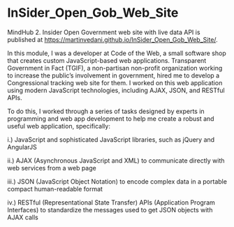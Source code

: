 # InSider_Open_Gob_Web_Site
MindHub 2. Insider Open Government web site with live data API is published at https://martinvedani.github.io/InSider_Open_Gob_Web_Site/.


In this module, I was a developer at Code of the Web, a small software shop that creates custom JavaScript-based web applications. Transparent Government in Fact (TGIF), a non-partisan non-profit organization working to increase the public’s involvement in government, hired me to develop a Congressional tracking web site for them. I worked on this web application using modern JavaScript technologies, including AJAX, JSON, and RESTful APIs.

To do this, I worked through a series of tasks designed by experts in programming and web app development to help me create a robust and useful web application, specifically:

i.) JavaScript and sophisticated JavaScript libraries, such as jQuery and AngularJS

ii.) AJAX (Asynchronous JavaScript and XML) to communicate directly with web services from a web page

iii.) JSON (JavaScript Object Notation) to encode complex data in a portable compact human-readable format

iv.) RESTful (Representational State Transfer) APIs (Application Program Interfaces) to standardize the messages used to get JSON objects with AJAX calls
